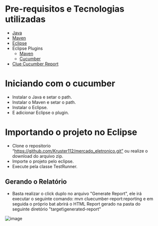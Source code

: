 # Pre-requisitos e Tecnologias utilizadas 
- <a href="https://java.com/en/download/manual.jsp" target="_blank">Java</a>
- <a href="https://maven.apache.org/download.cgi" target="_blank">Maven</a>
- <a href="https://www.eclipse.org/downloads/" target="_blank">Eclipse</a>
- Eclipse Plugins
  - <a href="http://download.eclipse.org/technology/m2e/releases/1.4" target="_blank">Maven</a> 
  - <a href="https://cucumber.io/" target="_blank">Cucumber</a>
- <a href="https://github.com/trivago/cluecumber-report-plugin" target="_blank">Clue Cucumber Report</a>
  
# Iniciando com o cucumber
- Instalar o Java e setar o path.
- Instalar o Maven e setar o path.
- Instalar o Eclipse.
- E adicionar Eclipse o plugin.

# Importando o projeto no Eclipse
- Clone o repositorio “https://github.com/Kruster112/mercado_eletronico.git” ou realize o download do arquivo zip.
- Importe o projeto pelo eclipse.
- Execute pela classe TestRunner.

Gerando o Relatório
--------------

- Basta realizar o click duplo no arquivo "Generate Report", ele irá executar o seguinte comando: mvn cluecumber-report:reporting e em seguida o próprio bat abrirá o HTML Report gerado na pasta do seguinte diretório "target\generated-report"

![image](https://user-images.githubusercontent.com/17464795/110352238-7543a200-8014-11eb-94e1-bcc2bd2abb6d.png)
